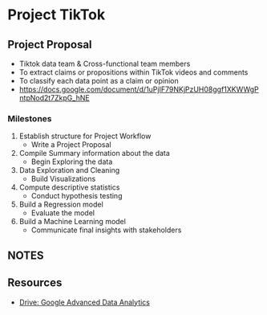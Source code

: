# Project TikTok
<!-- markdownlint-disable MD034 MD033 -->

## Project Proposal

- Tiktok data team & Cross-functional team members
- To extract claims or propositions within TikTok videos and comments
- To classify each data point as a claim or opinion
- https://docs.google.com/document/d/1uPjIF79NKjPzUH08ggf1XKWWgPntpNod2t7ZkpG_hNE

### Milestones

1. Establish structure for Project Workflow
   - Write a Project Proposal
2. Compile Summary information about the data
   - Begin Exploring the data
3. Data Exploration and Cleaning
   - Build Visualizations
4. Compute descriptive statistics
   - Conduct hypothesis testing
5. Build a Regression model
   - Evaluate the model
6. Build a Machine Learning model
   - Communicate final insights with stakeholders

## NOTES

## Resources

- [Drive: Google Advanced Data Analytics](https://drive.google.com/drive/u/0/folders/13yQ4PqNDD_h3zUljxDNlqXNS-lb_K6Iy)
